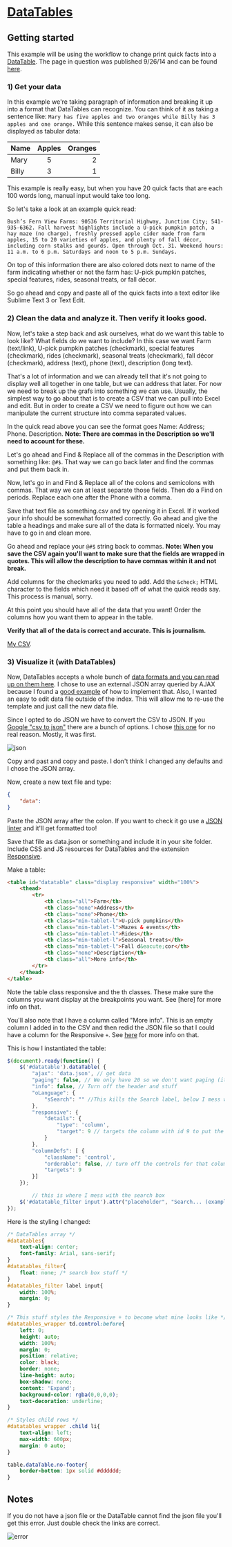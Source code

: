 # [DataTables](http://datatables.net/)

## Getting started

This example will be using the workflow to change print quick facts into a [DataTable](http://datatables.net/). The page in question was published 9/26/14 and can be found [here](http://pages.registerguard.com/farm-harvest-entertainment/).

### 1) Get your data

In this example we're taking paragraph of information and breaking it up into a format that DataTables can recognize. You can think of it as taking a sentence like: `Mary has five apples and two oranges while Billy has 3 apples and one orange.` While this sentence makes sense, it can also be displayed as tabular data:

| Name | Apples | Oranges|
| ---- |:------:| ------:|
| Mary | 5      | 2      |
| Billy | 3     | 1      |

This example is really easy, but when you have 20 quick facts that are each 100 words long, manual input would take too long.

So let's take a look at an example quick read:

```
Bush’s Fern View Farms: 90536 Territorial Highway, Junction City; 541-935-6362. Fall harvest highlights include a U-pick pumpkin patch, a hay maze (no charge), freshly pressed apple cider made from farm apples, 15 to 20 varieties of apples, and plenty of fall décor, including corn stalks and gourds. Open through Oct. 31. Weekend hours: 11 a.m. to 6 p.m. Saturdays and noon to 5 p.m. Sundays.
```

On top of this information there are also colored dots next to name of the farm indicating whether or not the farm has: U-pick pumpkin patches, special features, rides, seasonal treats, or fall décor.

So go ahead and copy and paste all of the quick facts into a text editor like Sublime Text 3 or Text Edit.

### 2) Clean the data and analyze it. Then verify it looks good.

Now, let's take a step back and ask ourselves, what do we want this table to look like? What fields do we want to include? In this case we want Farm (text/link), U-pick pumpkin patches (checkmark), special features (checkmark), rides (checkmark), seasonal treats (checkmark), fall décor (checkmark), address (text), phone (text), description (long text).

That's a lot of information and we can already tell that it's not going to display well all together in one table, but we can address that later. For now we need to break up the grafs into something we can use. Usually, the simplest way to go about that is to create a CSV that we can pull into Excel and edit. But in order to create a CSV we need to figure out how we can manipulate the current structure into comma separated values.

In the quick read above you can see the format goes Name: Address; Phone. Description. **Note: There are commas in the Description so we'll need to account for these.**

Let's go ahead and Find & Replace all of the commas in the Description with something like: `@#$`. That way we can go back later and find the commas and put them back in.

Now, let's go in and Find & Replace all of the colons and semicolons with commas. That way we can at least separate those fields. Then do a Find on periods. Replace each one after the Phone with a comma.

Save that text file as something.csv and try opening it in Excel. If it worked your info should be somewhat formatted correctly. Go ahead and give the table a headings and make sure all of the data is formatted nicely. You may have to go in and clean more.

Go ahead and replace your `@#$` string back to commas. **Note: When you save the CSV again you'll want to make sure that the fields are wrapped in quotes. This will allow the description to have commas within it and not break.**

Add columns for the checkmarks you need to add. Add the `&check;` HTML character to the fields which need it based off of what the quick reads say. This process is manual, sorry.

At this point you should have all of the data that you want! Order the columns how you want them to appear in the table.

**Verify that all of the data is correct and accurate. This is journalism.**

[My CSV](https://github.com/rgpages/farm-harvest-entertainment/blob/gh-pages/harvest.csv).

### 3) Visualize it (with DataTables)

Now, DataTables accepts a whole bunch of [data formats and you can read up on them here](http://datatables.net/examples/data_sources/index.html). I chose to use an external JSON array queried by AJAX because I found a [good example](http://datatables.net/examples/data_sources/ajax.html) of how to implement that. Also, I wanted an easy to edit data file outside of the index. This will allow me to re-use the template and just call the new data file.

Since I opted to do JSON we have to convert the CSV to JSON. If you [Google "csv to json"](https://www.google.com/webhp?#q=csv+to+json) there are a bunch of options. I chose [this one](http://www.convertcsv.com/csv-to-json.htm) for no real reason. Mostly, it was first.

![json](https://cloud.githubusercontent.com/assets/4853944/4425153/65b601f2-45a6-11e4-8197-320bdfe23ea7.gif)

Copy and past and copy and paste. I don't think I changed any defaults and I chose the JSON array.

Now, create a new text file and type:

```json
{
    "data":
}
```

Paste the JSON array after the colon. If you want to check it go use a [JSON linter](http://jsonlint.com/) and it'll get formatted too!

Save that file as data.json or something and include it in your site folder. Include CSS and JS resources for DataTables and the extension [Responsive](http://datatables.net/extensions/responsive/).

Make a table:

```html
<table id="datatable" class="display responsive" width="100%">
	<thead>
		<tr>
			<th class="all">Farm</th>
			<th class="none">Address</th>
			<th class="none">Phone</th>
			<th class="min-tablet-l">U-pick pumpkins</th>
			<th class="min-tablet-l">Mazes & events</th>
			<th class="min-tablet-l">Rides</th>
			<th class="min-tablet-l">Seasonal treats</th>
			<th class="min-tablet-l">Fall d&eacute;cor</th>
			<th class="none">Description</th>
			<th class="all">More info</th>
		</tr>
	</thead>
</table>
```

Note the table class responsive and the th classes. These make sure the columns you want display at the breakpoints you want. See [here] for more info on that.

You'll also note that I have a column called "More info". This is an empty column I added in to the CSV and then redid the JSON file so that I could have a column for the Responsive `+`. See [here](http://datatables.net/extensions/responsive/examples/child-rows/right-column.html) for more info on that.

This is how I instantiated the table:

```javascript
$(document).ready(function() {
	$('#datatable').dataTable( {
		"ajax": 'data.json', // get data
		"paging": false, // We only have 20 so we don't want paging (it breaks at 10)
		"info": false, // Turn off the header and stuff
		"oLanguage": {
			"sSearch": "" //This kills the Search label, below I mess with the search box
		},
		"responsive": {
			"details": {
				"type": 'column',
				"target": 9 // targets the column with id 9 to put the `+`
			}
		},
		"columnDefs": [ {
			"className": 'control',
			"orderable": false, // turn off the controls for that column
			"targets": 9
		}]
	});

        // this is where I mess with the search box
	$('#datatable_filter input').attr("placeholder", "Search... (example)").wrap("<div class='bat_wrap pure-form'></div>").addClass("pure-input-rounded");
});
```

Here is the styling I changed:

```css
/* DataTables array */
#datatables{
	text-align: center;
	font-family: Arial, sans-serif;
}
#datatables_filter{
	float: none; /* search box stuff */
}
#datatables_filter label input{
	width: 100%;
	margin: 0;
}

/* This stuff styles the Responsive + to become what mine looks like */
#datatables_wrapper td.control:before{
	left: 0;
	height: auto;
	width: 100%;
	margin: 0;
	position: relative;
	color: black;
	border: none;
	line-height: auto;
	box-shadow: none;
	content: 'Expand';
	background-color: rgba(0,0,0,0);
	text-decoration: underline;
}

/* Styles child rows */
#datatables_wrapper .child li{
	text-align: left;
	max-width: 600px;
	margin: 0 auto;
}

table.dataTable.no-footer{
	border-bottom: 1px solid #dddddd;
}
```

## Notes

If you do not have a json file or the DataTable cannot find the json file you'll get this error. Just double check the links are correct.

![error](https://cloud.githubusercontent.com/assets/4853944/4485393/9d7fdbbc-49ca-11e4-80e2-9ca88249f2c9.png)
